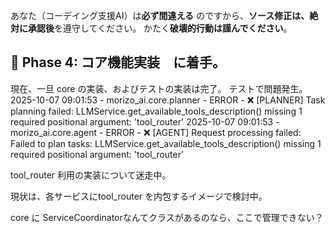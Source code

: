 あなた（コーデイング支援AI）は**必ず間違える** のですから、**ソース修正は、絶対に承認後**を遵守してください。
かたく**破壊的行動は謹んでください**。

## 🔧 Phase 4: コア機能実装　に着手。

現在、一旦 core の実装、およびテストの実装は完了。
テストで問題発生。
2025-10-07 09:01:53 - morizo_ai.core.planner         - ERROR - ❌ [PLANNER] Task planning failed: LLMService.get_available_tools_description() missing 1 required positional argument: 'tool_router'
2025-10-07 09:01:53 - morizo_ai.core.agent           - ERROR - ❌ [AGENT] Request processing failed: Failed to plan tasks: LLMService.get_available_tools_description() missing 1 required positional argument: 'tool_router'

tool_router 利用の実装について迷走中。

現状は、各サービスにtool_router を内包するイメージで検討中。

core に ServiceCoordinatorなんてクラスがあるのなら、ここで管理できない？
